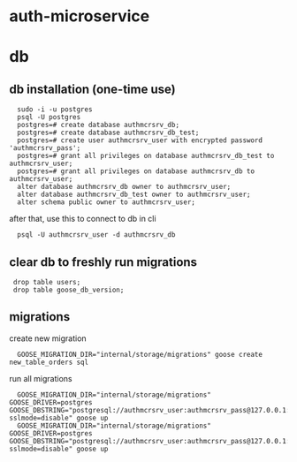 # auth-microservice


# db
## db installation (one-time use)

      sudo -i -u postgres
      psql -U postgres
      postgres=# create database authmcrsrv_db;
      postgres=# create database authmcrsrv_db_test;
      postgres=# create user authmcrsrv_user with encrypted password 'authmcrsrv_pass';
      postgres=# grant all privileges on database authmcrsrv_db_test to authmcrsrv_user;
      postgres=# grant all privileges on database authmcrsrv_db to authmcrsrv_user;
      alter database authmcrsrv_db owner to authmcrsrv_user;
      alter database authmcrsrv_db_test owner to authmcrsrv_user;
      alter schema public owner to authmcrsrv_user;

after that, use this to connect to db in cli

      psql -U authmcrsrv_user -d authmcrsrv_db


## clear db to freshly run migrations

     drop table users;
     drop table goose_db_version;


## migrations


create new migration

      GOOSE_MIGRATION_DIR="internal/storage/migrations" goose create new_table_orders sql

run all migrations

      GOOSE_MIGRATION_DIR="internal/storage/migrations" GOOSE_DRIVER=postgres GOOSE_DBSTRING="postgresql://authmcrsrv_user:authmcrsrv_pass@127.0.0.1:5432/authmcrsrv_db?sslmode=disable" goose up
      GOOSE_MIGRATION_DIR="internal/storage/migrations" GOOSE_DRIVER=postgres GOOSE_DBSTRING="postgresql://authmcrsrv_user:authmcrsrv_pass@127.0.0.1:5432/authmcrsrv_db_test?sslmode=disable" goose up

